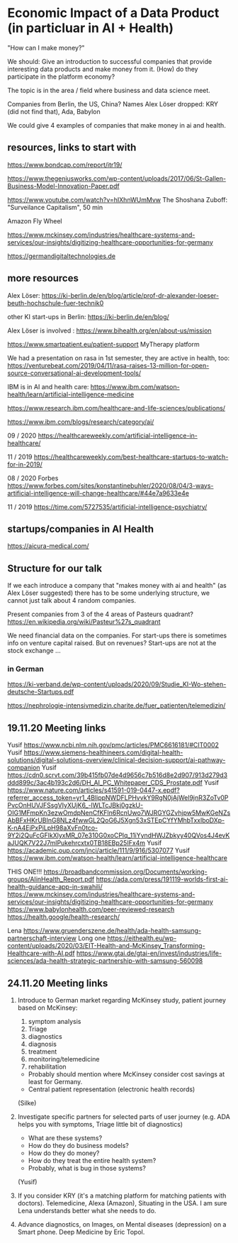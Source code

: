 # Economic Impact of a Data Product (in particluar in AI + Health)

"How can I make money?"

We should: Give an introduction to successful companies that provide interesting data products and make money from it. (How) do they participate in the platform economy?

The topic is in the area / field where business and data science meet.

Companies from Berlin, the US, China? Names Alex Löser dropped: KRY (did not find that), Ada, Babylon

We could give 4 examples of companies that make money in ai and health.

## resources, links to start with

https://www.bondcap.com/report/itr19/ 

https://www.thegeniusworks.com/wp-content/uploads/2017/06/St-Gallen-Business-Model-Innovation-Paper.pdf  

https://www.youtube.com/watch?v=hIXhnWUmMvw The Shoshana Zuboff: "Surveilance Capitalism", 50 min

Amazon Fly Wheel 

https://www.mckinsey.com/industries/healthcare-systems-and-services/our-insights/digitizing-healthcare-opportunities-for-germany

https://germandigitaltechnologies.de

## more resources

Alex Löser: https://ki-berlin.de/en/blog/article/prof-dr-alexander-loeser-beuth-hochschule-fuer-technik0

other KI start-ups in Berlin: https://ki-berlin.de/en/blog/

Alex Löser is involved : https://www.bihealth.org/en/about-us/mission

https://www.smartpatient.eu/patient-support MyTherapy platform

We had a presentation on rasa in 1st semester, they are active in health, too: https://venturebeat.com/2019/04/11/rasa-raises-13-million-for-open-source-conversational-ai-development-tools/

IBM is in AI and health care: https://www.ibm.com/watson-health/learn/artificial-intelligence-medicine

https://www.research.ibm.com/healthcare-and-life-sciences/publications/

https://www.ibm.com/blogs/research/category/ai/

09 / 2020 https://healthcareweekly.com/artificial-intelligence-in-healthcare/

11 / 2019 https://healthcareweekly.com/best-healthcare-startups-to-watch-for-in-2019/

08 / 2020 Forbes https://www.forbes.com/sites/konstantinebuhler/2020/08/04/3-ways-artificial-intelligence-will-change-healthcare/#44e7a9633e4e

11 / 2019 https://time.com/5727535/artificial-intelligence-psychiatry/

## startups/companies in AI Health

https://aicura-medical.com/

## Structure for our talk

If we each introduce a company that "makes money with ai and health" (as Alex Löser suggested) there has to be some underlying structure, we cannot just talk about 4 random companies. 

Present companies from 3 of the 4 areas of Pasteurs quadrant? https://en.wikipedia.org/wiki/Pasteur%27s_quadrant

We need financial data on the companies. For start-ups there is sometimes info on venture capital raised. But on revenues? Start-ups are not at the stock exchange ...

### in German
https://ki-verband.de/wp-content/uploads/2020/09/Studie_KI-Wo-stehen-deutsche-Startups.pdf

https://nephrologie-intensivmedizin.charite.de/fuer_patienten/telemedizin/ 



## 19.11.20 Meeting links

Yusif	https://www.ncbi.nlm.nih.gov/pmc/articles/PMC6616181/#CIT0002
Yusif	https://www.siemens-healthineers.com/digital-health-solutions/digital-solutions-overview/clinical-decision-support/ai-pathway-companion
Yusif	https://cdn0.scrvt.com/39b415fb07de4d9656c7b516d8e2d907/913d279d3ddd899c/3ac4b193c2d6/DH_AI_PC_Whitepaper_CDS_Prostate.pdf
Yusif	https://www.nature.com/articles/s41591-019-0447-x.epdf?referrer_access_token=yr1_4BlippNWDFLPHvvkY9RgN0jAjWel9jnR3ZoTv0PPvcOnHUVJFSsgVIyXUjK6_-lWLTcJBkj0gzkU-OIG1MFmpKn3ezwOmdpNenCfKFln6RcnUwo7WJRGYGZvhjpw5MwKGeNZsAbBFxHKrUBInG8NLz4fwwGL2QoG6J5Xgn53xSTEpCYfYMhbTxxlboDXp-K-nA4EjPxPiLpH98aXvFn0tco-9Y2i2QuFcGFlkXlyxMR_07e310G0xoCPlq_11iYyndHWJZbkyy40QVos4J4evKaJUQK7V22J7mlPukehrcxtx0TB18EBp25IFx4m
Yusif	https://academic.oup.com/jnci/article/111/9/916/5307077
Yusif	https://www.ibm.com/watson-health/learn/artificial-intelligence-healthcare
	
THIS ONE!!!	https://broadbandcommission.org/Documents/working-groups/AIinHealth_Report.pdf
	https://ada.com/press/191119-worlds-first-ai-health-guidance-app-in-swahili/
	https://www.mckinsey.com/industries/healthcare-systems-and-services/our-insights/digitizing-healthcare-opportunities-for-germany
	https://www.babylonhealth.com/peer-reviewed-research
	https://health.google/health-research/
	
Lena	https://www.gruenderszene.de/health/ada-health-samsung-partnerschaft-interview
Long one	https://eithealth.eu/wp-content/uploads/2020/03/EIT-Health-and-McKinsey_Transforming-Healthcare-with-AI.pdf
	https://www.gtai.de/gtai-en/invest/industries/life-sciences/ada-health-strategic-partnership-with-samsung-560098


## 24.11.20 Meeting links

1. Introduce to German market regarding McKinsey study, patient journey based on McKinsey: 
    1. symptom analysis
    2. Triage
    3. diagnostics
    4. diagnosis
    5. treatment
    6. monitoring/telemedicine
    7. rehabilitation 

    * Probably should mention where McKinsey consider cost savings at least for Germany.
    * Central patient representation (electronic health records)

    (Silke)

2. Investigate specific partners for selected parts of user journey (e.g. ADA helps you with symptoms, Triage little bit of diagnostics)
    
    * What are these systems? 
    * How do they do business models? 
    * How do they do money? 
    * How do they treat the entire health system? 
    * Probably, what is bug in those systems?

    (Yusif)

3. If you consider KRY (it's a matching platform for matching patients with doctors). Telemedicine, Alexa (Amazon), Situating in the USA.
I am sure Lena understands better what she needs to do.

4. Advance diagnostics, on Images, on Mental diseases (depression) on a Smart phone.
Deep Medicine by Eric Topol.








